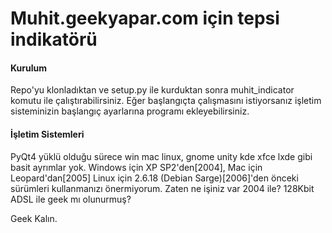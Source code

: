 # Muhit.geekyapar.com için tepsi indikatörü

#### Kurulum
Repo'yu klonladıktan ve setup.py ile kurduktan sonra muhit_indicator komutu ile çalıştırabilirsiniz.
Eğer başlangıçta çalışmasını istiyorsanız işletim sisteminizin başlangıç ayarlarına programı ekleyebilirsiniz.

#### İşletim Sistemleri
PyQt4 yüklü olduğu sürece win mac linux, gnome unity kde xfce lxde gibi basit ayrımlar yok.
Windows için XP SP2'den[2004], Mac için Leopard'dan[2005] Linux için 2.6.18 (Debian Sarge)[2006]'den önceki sürümleri kullanmanızı önermiyorum.
Zaten ne işiniz var 2004 ile? 128Kbit ADSL ile geek mı olunurmuş?

Geek Kalın.